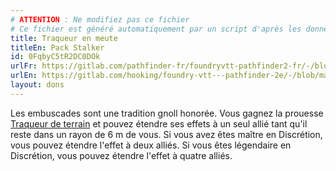 ```yaml
---
# ATTENTION : Ne modifiez pas ce fichier
# Ce fichier est généré automatiquement par un script d'après les données du module Foundry VTT officiel et de sa traduction
title: Traqueur en meute
titleEn: Pack Stalker
id: 0FqbyC5tR2DC0DOk
urlFr: https://gitlab.com/pathfinder-fr/foundryvtt-pathfinder2-fr/-/blob/master/data/feats/0FqbyC5tR2DC0DOk.htm
urlEn: https://gitlab.com/hooking/foundry-vtt---pathfinder-2e/-/blob/master/packs/data/feats.db/pack-stalker.json
layout: dons
---
```

Les embuscades sont une tradition gnoll honorée. Vous gagnez la prouesse [Traqueur de terrain](traqueur-de-terrain.html) et pouvez étendre ses effets à un seul allié tant qu'il reste dans un rayon de 6 m de vous. Si vous avez êtes maître en Discrétion, vous pouvez étendre l'effet à deux alliés. Si vous êtes légendaire en Discrétion, vous pouvez étendre l'effet à quatre alliés.
